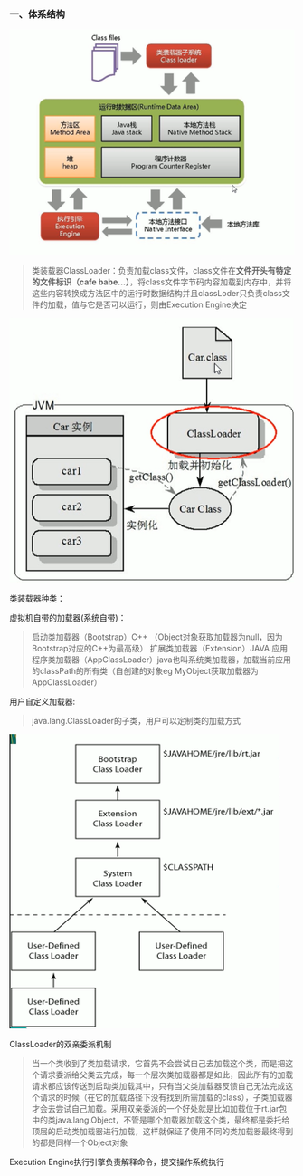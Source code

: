 ### 一、体系结构

![image](assets/jvm架构图.jpg)

> 类装载器ClassLoader：负责加载class文件，class文件在**文件开头有特定的文件标识（cafe babe...）**，将class文件字节码内容加载到内存中，并将这些内容转换成方法区中的运行时数据结构并且classLoder只负责class文件的加载，值与它是否可以运行，则由Execution Engine决定

![image](assets/classLoader.jpg)

类装载器种类：

虚拟机自带的加载器(系统自带)：
> 启动类加载器（Bootstrap）C++ （Object对象获取加载器为null，因为Bootstrap对应的C++为最高级）
> 扩展类加载器（Extension）JAVA
> 应用程序类加载器（AppClassLoader）java也叫系统类加载器，加载当前应用的classPath的所有类（自创建的对象eg MyObject获取加载器为AppClassLoader）

用户自定义加载器:
> java.lang.ClassLoader的子类，用户可以定制类的加载方式

![image](assets/classLoader2.jpg)

ClassLoader的双亲委派机制
> 当一个类收到了类加载请求，它首先不会尝试自己去加载这个类，而是把这个请求委派给父类去完成，每一个层次类加载器都是如此，因此所有的加载请求都应该传送到启动类加载其中，只有当父类加载器反馈自己无法完成这个请求的时候（在它的加载路径下没有找到所需加载的class），子类加载器才会去尝试自己加载。采用双亲委派的一个好处就是比如加载位于rt.jar包中的类java.lang.Object，不管是哪个加载器加载这个类，最终都是委托给顶层的启动类加载器进行加载，这样就保证了使用不同的类加载器最终得到的都是同样一个Object对象

Execution Engine执行引擎负责解释命令，提交操作系统执行